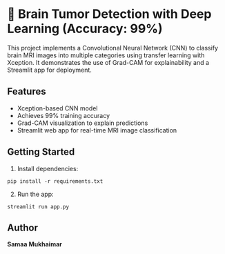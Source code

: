 
# 🧠 Brain Tumor Detection with Deep Learning (Accuracy: 99%)

This project implements a Convolutional Neural Network (CNN) to classify brain MRI images into multiple categories using transfer learning with Xception. It demonstrates the use of Grad-CAM for explainability and a Streamlit app for deployment.

## Features
- Xception-based CNN model
- Achieves 99% training accuracy
- Grad-CAM visualization to explain predictions
- Streamlit web app for real-time MRI image classification

## Getting Started

1. Install dependencies:
```
pip install -r requirements.txt
```

2. Run the app:
```
streamlit run app.py
```

## Author
**Samaa Mukhaimar**
